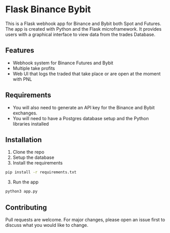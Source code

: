 # Flask Binance Bybit

This is a Flask webhook app for Binance and Bybit both Spot and Futures. The app is created with Python and the Flask microframework. It provides users with a graphical interface to view data from the trades Database.


## Features

* Webhook system for Binance Futures and Bybit
* Multiple take profits
* Web UI that logs the traded that take place or are open at the moment with PNL

## Requirements

* You will also need to generate an API key for the Binance and Bybit exchanges.
* You will need to have a Postgres database setup and the Python libraries installed

## Installation

1. Clone the repo
2. Setup the database
3. Install the requirements

```bash
pip install -r requirements.txt
```

3. Run the app

```bash
python3 app.py
```

## Contributing

Pull requests are welcome. For major changes, please open an issue first to discuss what you would like to change.
